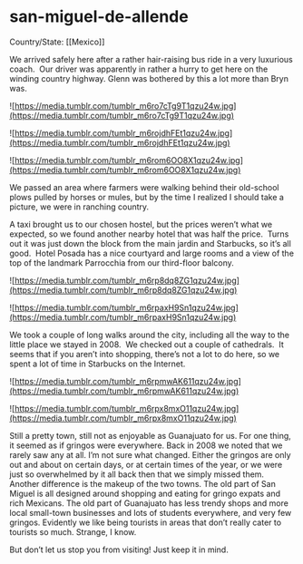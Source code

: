 # san-miguel-de-allende

Country/State: [[Mexico]]

We arrived safely here after a rather hair-raising bus ride in a very luxurious coach.  Our driver was apparently in rather a hurry to get here on the winding country highway. Glenn was bothered by this a lot more than Bryn was.

![https://media.tumblr.com/tumblr_m6ro7cTg9T1qzu24w.jpg](https://media.tumblr.com/tumblr_m6ro7cTg9T1qzu24w.jpg)

![https://media.tumblr.com/tumblr_m6rojdhFEt1qzu24w.jpg](https://media.tumblr.com/tumblr_m6rojdhFEt1qzu24w.jpg)

![https://media.tumblr.com/tumblr_m6rom6OO8X1qzu24w.jpg](https://media.tumblr.com/tumblr_m6rom6OO8X1qzu24w.jpg)

We passed an area where farmers were walking behind their old-school plows pulled by horses or mules, but by the time I realized I should take a picture, we were in ranching country.

A taxi brought us to our chosen hostel, but the prices weren’t what we expected, so we found another nearby hotel that was half the price.  Turns out it was just down the block from the main jardin and Starbucks, so it’s all good.  Hotel Posada has a nice courtyard and large rooms and a view of the top of the landmark Parrocchia from our third-floor balcony.

![https://media.tumblr.com/tumblr_m6rp8dq8ZG1qzu24w.jpg](https://media.tumblr.com/tumblr_m6rp8dq8ZG1qzu24w.jpg)

![https://media.tumblr.com/tumblr_m6rpaxH9Sn1qzu24w.jpg](https://media.tumblr.com/tumblr_m6rpaxH9Sn1qzu24w.jpg)

We took a couple of long walks around the city, including all the way to the little place we stayed in 2008.  We checked out a couple of cathedrals.  It seems that if you aren’t into shopping, there’s not a lot to do here, so we spent a lot of time in Starbucks on the Internet.

![https://media.tumblr.com/tumblr_m6rpmwAK611qzu24w.jpg](https://media.tumblr.com/tumblr_m6rpmwAK611qzu24w.jpg)

![https://media.tumblr.com/tumblr_m6rpx8mxO11qzu24w.jpg](https://media.tumblr.com/tumblr_m6rpx8mxO11qzu24w.jpg)

Still a pretty town, still not as enjoyable as Guanajuato for us. For one thing, it seemed as if gringos were everywhere. Back in 2008 we noted that we rarely saw any at all. I’m not sure what changed. Either the gringos are only out and about on certain days, or at certain times of the year, or we were just so overwhelmed by it all back then that we simply missed them. Another difference is the makeup of the two towns. The old part of San Miguel is all designed around shopping and eating for gringo expats and rich Mexicans. The old part of Guanajuato has less trendy shops and more local small-town businesses and lots of students everywhere, and very few gringos. Evidently we like being tourists in areas that don’t really cater to tourists so much. Strange, I know.

But don’t let us stop you from visiting! Just keep it in mind.
